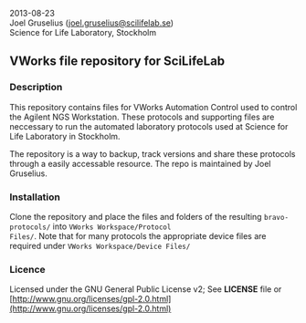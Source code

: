 2013-08-23<br />
Joel Gruselius ([joel.gruselius@scilifelab.se](mailto:joel.gruselius@scilifelab.se))<br />
Science for Life Laboratory, Stockholm<br />

## VWorks file repository for SciLifeLab

### Description
This repository contains files for VWorks Automation Control used to control the Agilent NGS Workstation. These protocols and supporting files are neccessary to run the automated laboratory protocols used at Science for Life Laboratory in Stockholm.

The repository is a way to backup, track versions and share these protocols through a easily accessable resource. The repo is maintained by Joel Gruselius.

### Installation
Clone the repository and place the files and folders of the resulting <code>bravo-protocols/</code> into <code>VWorks Workspace/Protocol Files/</code>. Note that for many protocols the appropriate device files are required under <code>VWorks Workspace/Device Files/</code> 

### Licence
Licensed under the GNU General Public License v2; See **LICENSE** file or [http://www.gnu.org/licenses/gpl-2.0.html](http://www.gnu.org/licenses/gpl-2.0.html)
